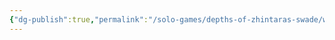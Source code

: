 ```yaml
---
{"dg-publish":true,"permalink":"/solo-games/depths-of-zhintaras-swade/world/setting-rules-excalidraw/","tags":["excalidraw"]}
---
```

<style> .container {font-family: sans-serif; text-align: center;} .button-wrapper button {z-index: 1;height: 40px; width: 100px; margin: 10px;padding: 5px;} .excalidraw .App-menu_top .buttonList { display: flex;} .excalidraw-wrapper { height: 800px; margin: 50px; position: relative;} :root[dir="ltr"] .excalidraw .layer-ui__wrapper .zen-mode-transition.App-menu_bottom--transition-left {transform: none;} </style><script src="https://cdn.jsdelivr.net/npm/react@17/umd/react.production.min.js"></script><script src="https://cdn.jsdelivr.net/npm/react-dom@17/umd/react-dom.production.min.js"></script><script type="text/javascript" src="https://cdn.jsdelivr.net/npm/@excalidraw/excalidraw@0/dist/excalidraw.production.min.js"></script><div id="Setting_Rulesexcalidraw.md"></div><script>(function(){const InitialData={"type":"excalidraw","version":2,"source":"https://github.com/zsviczian/obsidian-excalidraw-plugin/releases/tag/2.0.0","elements":[{"type":"image","version":346,"versionNonce":1122635867,"isDeleted":false,"id":"9xzmpJKlTiTzw5A-OVrF6","fillStyle":"solid","strokeWidth":2,"strokeStyle":"solid","roughness":1,"opacity":100,"angle":0,"x":-397.7798627925747,"y":-434.3885293438822,"strokeColor":"transparent","backgroundColor":"transparent","width":538.0597255851493,"height":751.0770617395223,"seed":1149594997,"groupIds":[],"frameId":null,"roundness":null,"boundElements":[],"updated":1699934303609,"link":null,"locked":true,"status":"pending","fileId":"4eb2519799b1fbea9a2914287b3fd852b51774de","scale":[1,1]},{"id":"nYX0ZQl3","type":"text","x":-381.7500064247533,"y":259.2026347110146,"width":11.239990234375,"height":25,"angle":0,"strokeColor":"#1e1e1e","backgroundColor":"transparent","fillStyle":"solid","strokeWidth":2,"strokeStyle":"solid","roughness":1,"opacity":100,"groupIds":[],"frameId":null,"roundness":null,"seed":370899575,"version":21,"versionNonce":2083792695,"isDeleted":false,"boundElements":null,"updated":1700020388798,"link":null,"locked":false,"text":"x","rawText":"x","fontSize":20,"fontFamily":1,"textAlign":"left","verticalAlign":"top","baseline":18,"containerId":null,"originalText":"x","lineHeight":1.25},{"id":"Mk1X73jQ","type":"text","x":-383.4342233758224,"y":-15.955253601074276,"width":11.239990234375,"height":25,"angle":0,"strokeColor":"#1e1e1e","backgroundColor":"transparent","fillStyle":"solid","strokeWidth":2,"strokeStyle":"solid","roughness":1,"opacity":100,"groupIds":[],"frameId":null,"roundness":null,"seed":2020425367,"version":18,"versionNonce":677561335,"isDeleted":false,"boundElements":null,"updated":1700020432005,"link":null,"locked":false,"text":"x","rawText":"x","fontSize":20,"fontFamily":1,"textAlign":"left","verticalAlign":"top","baseline":18,"containerId":null,"originalText":"x","lineHeight":1.25},{"type":"text","version":20,"versionNonce":1220547415,"isDeleted":false,"id":"bVzhYmQR","fillStyle":"solid","strokeWidth":2,"strokeStyle":"solid","roughness":1,"opacity":100,"angle":0,"x":-384.00153551603603,"y":57.22898262425548,"strokeColor":"#1e1e1e","backgroundColor":"transparent","width":11.239990234375,"height":25,"seed":366162105,"groupIds":[],"frameId":null,"roundness":null,"boundElements":[],"updated":1700020463038,"link":null,"locked":false,"fontSize":20,"fontFamily":1,"text":"x","rawText":"x","textAlign":"left","verticalAlign":"top","containerId":null,"originalText":"x","lineHeight":1.25,"baseline":18},{"type":"text","version":27,"versionNonce":327270873,"isDeleted":false,"id":"K3XdsBmW","fillStyle":"solid","strokeWidth":2,"strokeStyle":"solid","roughness":1,"opacity":100,"angle":0,"x":-380.8435765316607,"y":95.54482992071956,"strokeColor":"#1e1e1e","backgroundColor":"transparent","width":11.239990234375,"height":25,"seed":54276055,"groupIds":[],"frameId":null,"roundness":null,"boundElements":[],"updated":1700020536483,"link":null,"locked":false,"fontSize":20,"fontFamily":1,"text":"x","rawText":"x","textAlign":"left","verticalAlign":"top","containerId":null,"originalText":"x","lineHeight":1.25,"baseline":18}],"appState":{"theme":"light","viewBackgroundColor":"#ffffff","currentItemStrokeColor":"#1e1e1e","currentItemBackgroundColor":"transparent","currentItemFillStyle":"solid","currentItemStrokeWidth":2,"currentItemStrokeStyle":"solid","currentItemRoughness":1,"currentItemOpacity":100,"currentItemFontFamily":1,"currentItemFontSize":20,"currentItemTextAlign":"left","currentItemStartArrowhead":null,"currentItemEndArrowhead":"arrow","scrollX":512.0656866776311,"scrollY":380.6920073659786,"zoom":{"value":0.9500000000000001},"currentItemRoundness":"round","gridSize":null,"gridColor":{"Bold":"#C9C9C9FF","Regular":"#EDEDEDFF"},"currentStrokeOptions":null,"previousGridSize":null,"frameRendering":{"enabled":true,"clip":true,"name":true,"outline":true}},"files":{}};InitialData.scrollToContent=true;App=()=>{const e=React.useRef(null),t=React.useRef(null),[n,i]=React.useState({width:void 0,height:void 0});return React.useEffect(()=>{i({width:t.current.getBoundingClientRect().width,height:t.current.getBoundingClientRect().height});const e=()=>{i({width:t.current.getBoundingClientRect().width,height:t.current.getBoundingClientRect().height})};return window.addEventListener("resize",e),()=>window.removeEventListener("resize",e)},[t]),React.createElement(React.Fragment,null,React.createElement("div",{className:"excalidraw-wrapper",ref:t},React.createElement(ExcalidrawLib.Excalidraw,{ref:e,width:n.width,height:n.height,initialData:InitialData,viewModeEnabled:!0,zenModeEnabled:!0,gridModeEnabled:!1})))},excalidrawWrapper=document.getElementById("Setting_Rulesexcalidraw.md");ReactDOM.render(React.createElement(App),excalidrawWrapper);})();</script>